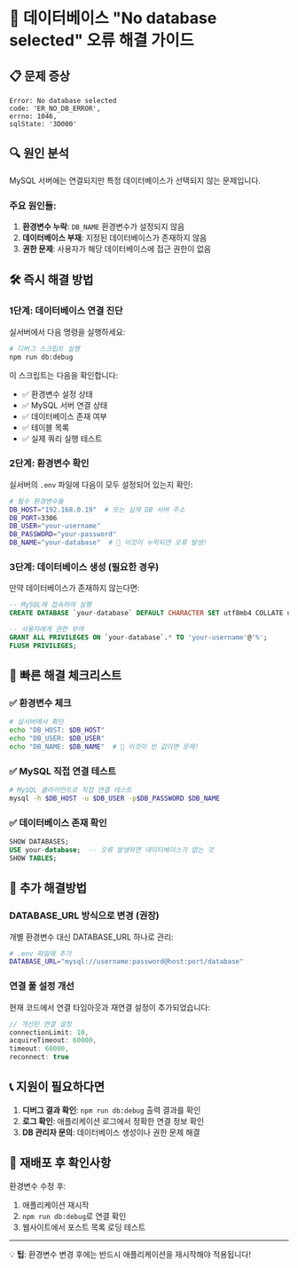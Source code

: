 # 🚨 데이터베이스 "No database selected" 오류 해결 가이드

## 📋 문제 증상
```
Error: No database selected
code: 'ER_NO_DB_ERROR',
errno: 1046,
sqlState: '3D000'
```

## 🔍 원인 분석
MySQL 서버에는 연결되지만 특정 데이터베이스가 선택되지 않는 문제입니다.

### 주요 원인들:
1. **환경변수 누락**: `DB_NAME` 환경변수가 설정되지 않음
2. **데이터베이스 부재**: 지정된 데이터베이스가 존재하지 않음  
3. **권한 문제**: 사용자가 해당 데이터베이스에 접근 권한이 없음

## 🛠️ 즉시 해결 방법

### 1단계: 데이터베이스 연결 진단
실서버에서 다음 명령을 실행하세요:

```bash
# 디버그 스크립트 실행
npm run db:debug
```

이 스크립트는 다음을 확인합니다:
- ✅ 환경변수 설정 상태
- ✅ MySQL 서버 연결 상태
- ✅ 데이터베이스 존재 여부
- ✅ 테이블 목록
- ✅ 실제 쿼리 실행 테스트

### 2단계: 환경변수 확인
실서버의 `.env` 파일에 다음이 모두 설정되어 있는지 확인:

```bash
# 필수 환경변수들
DB_HOST="192.168.0.19"  # 또는 실제 DB 서버 주소
DB_PORT=3306
DB_USER="your-username"
DB_PASSWORD="your-password"
DB_NAME="your-database"  # 🚨 이것이 누락되면 오류 발생!
```

### 3단계: 데이터베이스 생성 (필요한 경우)
만약 데이터베이스가 존재하지 않는다면:

```sql
-- MySQL에 접속하여 실행
CREATE DATABASE `your-database` DEFAULT CHARACTER SET utf8mb4 COLLATE utf8mb4_unicode_ci;

-- 사용자에게 권한 부여
GRANT ALL PRIVILEGES ON `your-database`.* TO 'your-username'@'%';
FLUSH PRIVILEGES;
```

## 🚀 빠른 해결 체크리스트

### ✅ 환경변수 체크
```bash
# 실서버에서 확인
echo "DB_HOST: $DB_HOST"
echo "DB_USER: $DB_USER" 
echo "DB_NAME: $DB_NAME"  # 🚨 이것이 빈 값이면 문제!
```

### ✅ MySQL 직접 연결 테스트
```bash
# MySQL 클라이언트로 직접 연결 테스트
mysql -h $DB_HOST -u $DB_USER -p$DB_PASSWORD $DB_NAME
```

### ✅ 데이터베이스 존재 확인
```sql
SHOW DATABASES;
USE your-database;  -- 오류 발생하면 데이터베이스가 없는 것
SHOW TABLES;
```

## 🔧 추가 해결방법

### DATABASE_URL 방식으로 변경 (권장)
개별 환경변수 대신 DATABASE_URL 하나로 관리:

```bash
# .env 파일에 추가
DATABASE_URL="mysql://username:password@host:port/database"
```

### 연결 풀 설정 개선
현재 코드에서 연결 타임아웃과 재연결 설정이 추가되었습니다:

```typescript
// 개선된 연결 설정
connectionLimit: 10,
acquireTimeout: 60000,
timeout: 60000,
reconnect: true
```

## 📞 지원이 필요하다면

1. **디버그 결과 확인**: `npm run db:debug` 출력 결과를 확인
2. **로그 확인**: 애플리케이션 로그에서 정확한 연결 정보 확인
3. **DB 관리자 문의**: 데이터베이스 생성이나 권한 문제 해결

## 🔄 재배포 후 확인사항

환경변수 수정 후:
1. 애플리케이션 재시작
2. `npm run db:debug`로 연결 확인
3. 웹사이트에서 포스트 목록 로딩 테스트

---

💡 **팁**: 환경변수 변경 후에는 반드시 애플리케이션을 재시작해야 적용됩니다!